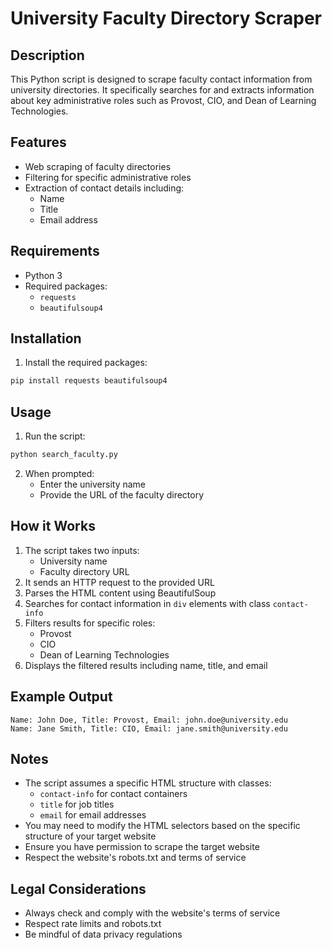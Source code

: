 # University Faculty Directory Scraper

## Description
This Python script is designed to scrape faculty contact information from university directories. It specifically searches for and extracts information about key administrative roles such as Provost, CIO, and Dean of Learning Technologies.

## Features
- Web scraping of faculty directories
- Filtering for specific administrative roles
- Extraction of contact details including:
  - Name
  - Title
  - Email address

## Requirements
- Python 3
- Required packages:
  - `requests`
  - `beautifulsoup4`

## Installation
1. Install the required packages:
```bash
pip install requests beautifulsoup4
```

## Usage
1. Run the script:
```bash
python search_faculty.py
```
2. When prompted:
   - Enter the university name
   - Provide the URL of the faculty directory

## How it Works
1. The script takes two inputs:
   - University name
   - Faculty directory URL
2. It sends an HTTP request to the provided URL
3. Parses the HTML content using BeautifulSoup
4. Searches for contact information in `div` elements with class `contact-info`
5. Filters results for specific roles:
   - Provost
   - CIO
   - Dean of Learning Technologies
6. Displays the filtered results including name, title, and email

## Example Output
```
Name: John Doe, Title: Provost, Email: john.doe@university.edu
Name: Jane Smith, Title: CIO, Email: jane.smith@university.edu
```

## Notes
- The script assumes a specific HTML structure with classes:
  - `contact-info` for contact containers
  - `title` for job titles
  - `email` for email addresses
- You may need to modify the HTML selectors based on the specific structure of your target website
- Ensure you have permission to scrape the target website
- Respect the website's robots.txt and terms of service

## Legal Considerations
- Always check and comply with the website's terms of service
- Respect rate limits and robots.txt
- Be mindful of data privacy regulations
